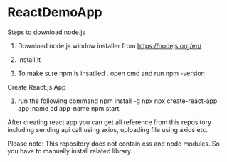 # ReactDemoApp

Steps to download node.js

1. Download node.js window installer from https://nodejs.org/en/

2. Install it 

3. To make sure npm is insatlled . open cmd and run npm -version

Create React.js App

1. run the following command
npm install -g npx
npx create-react-app app-name
cd app-name
npm start


After creating react app you can get all reference from this repository including sending api call using axios, uploading file using axios etc.

Please note: This repository does not contain css and node modules. So you have to manually install related library.
